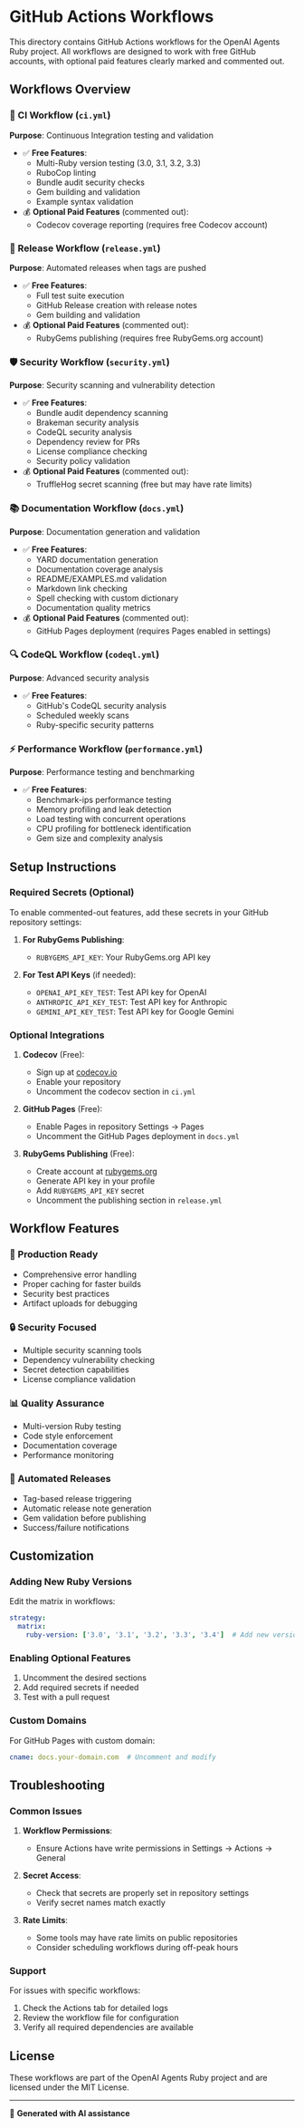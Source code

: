 # GitHub Actions Workflows

This directory contains GitHub Actions workflows for the OpenAI Agents Ruby project. All workflows are designed to work with free GitHub accounts, with optional paid features clearly marked and commented out.

## Workflows Overview

### 🔄 CI Workflow (`ci.yml`)
**Purpose**: Continuous Integration testing and validation
- ✅ **Free Features**:
  - Multi-Ruby version testing (3.0, 3.1, 3.2, 3.3)
  - RuboCop linting
  - Bundle audit security checks
  - Gem building and validation
  - Example syntax validation
- 💰 **Optional Paid Features** (commented out):
  - Codecov coverage reporting (requires free Codecov account)

### 🚀 Release Workflow (`release.yml`)
**Purpose**: Automated releases when tags are pushed
- ✅ **Free Features**:
  - Full test suite execution
  - GitHub Release creation with release notes
  - Gem building and validation
- 💰 **Optional Paid Features** (commented out):
  - RubyGems publishing (requires free RubyGems.org account)

### 🛡️ Security Workflow (`security.yml`)
**Purpose**: Security scanning and vulnerability detection
- ✅ **Free Features**:
  - Bundle audit dependency scanning
  - Brakeman security analysis
  - CodeQL security analysis
  - Dependency review for PRs
  - License compliance checking
  - Security policy validation
- 💰 **Optional Paid Features** (commented out):
  - TruffleHog secret scanning (free but may have rate limits)

### 📚 Documentation Workflow (`docs.yml`)
**Purpose**: Documentation generation and validation
- ✅ **Free Features**:
  - YARD documentation generation
  - Documentation coverage analysis
  - README/EXAMPLES.md validation
  - Markdown link checking
  - Spell checking with custom dictionary
  - Documentation quality metrics
- 💰 **Optional Paid Features** (commented out):
  - GitHub Pages deployment (requires Pages enabled in settings)

### 🔍 CodeQL Workflow (`codeql.yml`)
**Purpose**: Advanced security analysis
- ✅ **Free Features**:
  - GitHub's CodeQL security analysis
  - Scheduled weekly scans
  - Ruby-specific security patterns

### ⚡ Performance Workflow (`performance.yml`)
**Purpose**: Performance testing and benchmarking
- ✅ **Free Features**:
  - Benchmark-ips performance testing
  - Memory profiling and leak detection
  - Load testing with concurrent operations
  - CPU profiling for bottleneck identification
  - Gem size and complexity analysis

## Setup Instructions

### Required Secrets (Optional)
To enable commented-out features, add these secrets in your GitHub repository settings:

1. **For RubyGems Publishing**:
   - `RUBYGEMS_API_KEY`: Your RubyGems.org API key

2. **For Test API Keys** (if needed):
   - `OPENAI_API_KEY_TEST`: Test API key for OpenAI
   - `ANTHROPIC_API_KEY_TEST`: Test API key for Anthropic
   - `GEMINI_API_KEY_TEST`: Test API key for Google Gemini

### Optional Integrations

1. **Codecov** (Free):
   - Sign up at [codecov.io](https://codecov.io)
   - Enable your repository
   - Uncomment the codecov section in `ci.yml`

2. **GitHub Pages** (Free):
   - Enable Pages in repository Settings → Pages
   - Uncomment the GitHub Pages deployment in `docs.yml`

3. **RubyGems Publishing** (Free):
   - Create account at [rubygems.org](https://rubygems.org)
   - Generate API key in your profile
   - Add `RUBYGEMS_API_KEY` secret
   - Uncomment the publishing section in `release.yml`

## Workflow Features

### 🎯 Production Ready
- Comprehensive error handling
- Proper caching for faster builds
- Security best practices
- Artifact uploads for debugging

### 🔒 Security Focused
- Multiple security scanning tools
- Dependency vulnerability checking
- Secret detection capabilities
- License compliance validation

### 📊 Quality Assurance
- Multi-version Ruby testing
- Code style enforcement
- Documentation coverage
- Performance monitoring

### 🚀 Automated Releases
- Tag-based release triggering
- Automatic release note generation
- Gem validation before publishing
- Success/failure notifications

## Customization

### Adding New Ruby Versions
Edit the matrix in workflows:
```yaml
strategy:
  matrix:
    ruby-version: ['3.0', '3.1', '3.2', '3.3', '3.4']  # Add new versions
```

### Enabling Optional Features
1. Uncomment the desired sections
2. Add required secrets if needed
3. Test with a pull request

### Custom Domains
For GitHub Pages with custom domain:
```yaml
cname: docs.your-domain.com  # Uncomment and modify
```

## Troubleshooting

### Common Issues

1. **Workflow Permissions**:
   - Ensure Actions have write permissions in Settings → Actions → General

2. **Secret Access**:
   - Check that secrets are properly set in repository settings
   - Verify secret names match exactly

3. **Rate Limits**:
   - Some tools may have rate limits on public repositories
   - Consider scheduling workflows during off-peak hours

### Support

For issues with specific workflows:
1. Check the Actions tab for detailed logs
2. Review the workflow file for configuration
3. Verify all required dependencies are available

## License

These workflows are part of the OpenAI Agents Ruby project and are licensed under the MIT License.

---

🤖 **Generated with AI assistance**